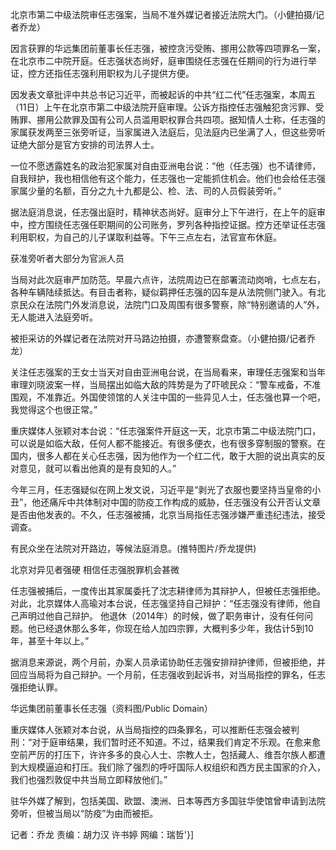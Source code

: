 北京市第二中级法院审任志强案，当局不准外媒记者接近法院大门。（小健拍摄/记者乔龙）

因言获罪的华远集团前董事长任志强，被控贪污受贿、挪用公款等四项罪名一案，在北京市二中院开庭。任志强状态尚好，庭审围绕任志强在任期间的行为进行举证，控方还指任志强利用职权为儿子提供方便。

因发表文章批评中共总书记习近平，而被起诉的中共“红二代”任志强案，本周五（11日）上午在北京市第二中级法院开庭审理。公诉方指控任志强触犯贪污罪、受贿罪、挪用公款罪及国有公司人员滥用职权罪合共四项。据知情人士称，任志强的家属获发两至三张旁听证，当家属进入法庭后，见法庭内已坐满了人，但这些旁听证绝大部分是官方安排的司法界人士。

一位不愿透露姓名的政治犯家属对自由亚洲电台说：“他（任志强）也不请律师，自我辩护，我也相信他有这个能力，任志强也一定能抓住机会。他们也会给任志强家属少量的名额，百分之九十九都是公、检、法、司的人员假装旁听。”

据法庭消息说，任志强出庭时，精神状态尚好。庭审分上下午进行，在上午的庭审中，控方围绕任志强任职期间的公司账务，罗列各种指控证据。控方还举证任志强利用职权，为自己的儿子谋取利益等。下午三点左右，法官宣布休庭。

获准旁听者大部分为官派人员

当局对此次庭审严加防范。早晨六点许，法院周边已在部署流动岗哨，七点左右，各种车辆陆续抵达。有目击者称，疑似羁押任志强的囚车是从法院侧门驶入。有北京民众在法院门外发消息说，法院门口及周围有很多警察，除“特别邀请的人”外，无人能进入法庭旁听。

被拒采访的外媒记者在法院对开马路边拍摄，亦遭警察盘查。（小健拍摄/记者乔龙）

关注任志强案的王女士当天对自由亚洲电台说，在当局看来，审理任志强案和当年审理刘晓波案一样，当局摆出如临大敌的阵势是为了吓唬民众：“警车戒备，不准围观，不准靠近。外国使领馆的人关注中国的一些异见人士，任志强也算一个吧，我觉得这个也很正常。”

重庆媒体人张颖对本台说：“任志强案件开庭这一天，北京市第二中级法院门口，可以说是如临大敌，任何人都不能接近。有很多便衣，也有很多穿制服的警察。在国内，很多人都在关心任志强，因为他作为一个红二代，敢于大胆的说出真实的反对意见，就可以看出他真的是有良知的人。”

今年三月，任志强疑似在网上发文说，习近平是“剥光了衣服也要坚持当皇帝的小丑”，他还痛斥中共体制对中国的防疫工作构成的威胁，任志强没有公开否认文章是否由他发表的。不久，任志强被捕，北京当局指任志强涉嫌严重违纪违法，接受调查。

有民众坐在法院对开路边，等候法庭消息。(推特图片/乔龙提供)

北京对异见者强硬 相信任志强脱罪机会甚微

任志强被捕后，一度传出其家属委托了沈志耕律师为其辩护人，但被任志强拒绝。对此，北京媒体人高瑜对本台说，任志强坚持自己辩护：“任志强没有律师，他自己声明过他自己辩护。 他退休（2014年）的时候，做了职务审计，没有任何问题。他已经退休那么多年，你现在给人加四宗罪，大概判多少年，我估计5到10年，甚至十年以上。”

据消息来源说，两个月前，办案人员承诺协助任志强安排辩护律师，但被拒绝，并回应当局将为自己辩护。一个月前，任志强收到起诉书，对当局指控的罪名，任志强拒绝认罪。

华远集团前董事长任志强（资料图/Public Domain）

重庆媒体人张颖对本台说，从当局指控的四条罪名，可以推断任志强会被判刑：“对于庭审结果，我们暂时还不知道。不过，结果我们肯定不乐观。在愈来愈空前严厉的打压下，许许多多的良心人士、宗教人士，包括藏人、维吾尔族人都遭到大规模逼迫和打压。我们除了强烈的呼吁国际人权组织和西方民主国家的介入，我们也强烈敦促中共当局立即释放他们。”

驻华外媒了解到，包括美国、欧盟、澳洲、日本等西方多国驻华使馆曾申请到法院旁听，但被当局以“防疫”为由而被拒。

记者：乔龙 责编：胡力汉 许书婷 网编：瑞哲'}]